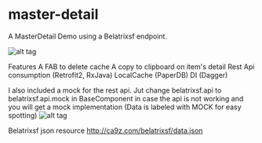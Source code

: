 # master-detail
A MasterDetail Demo using a Belatrixsf endpoint. 

![alt tag](http://puu.sh/rAchG/ed7d11834b.png)

Features
A FAB to delete cache
A copy to clipboard on item's detail
Rest Api consumption (Retrofit2, RxJava)
LocalCache (PaperDB) 
DI (Dagger)

I also included a mock for the rest api. Jut change belatrixsf.api to belatrixsf.api.mock in BaseComponent in case the api is not working and you will get a mock implementation (Data is labeled with MOCK for easy spotting)
![alt tag](http://puu.sh/rAbvC/b0d1676019.png) 

Belatrixsf json resource
http://ca9z.com/belatrixsf/data.json
